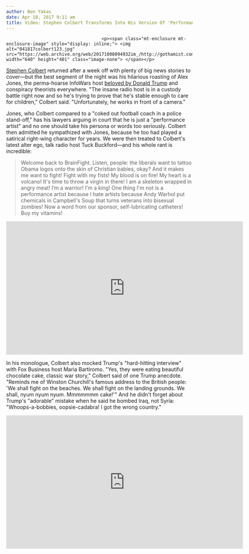 ```yaml
---
author: Ben Yakas
date: Apr 18, 2017 9:11 am
title: Video: Stephen Colbert Transforms Into His Version Of 'Performance Artist' Alex Jones 
---
```


	
										<p><span class="mt-enclosure mt-enclosure-image" style="display: inline;"> <img alt="041817colbert123.jpg" src="https://web.archive.org/web/20171008094932im_/http://gothamist.com/attachments/byakas/041817colbert123.jpg" width="640" height="401" class="image-none"> </span></p>

<p><a href="https://web.archive.org/web/20171008094932/http://gothamist.com/tags/stephencolbert">Stephen Colbert</a> returned after a week off with plenty of big news stories to cover&#x2014;but the best segment of the night was his hilarious roasting of Alex Jones, the perma-hoarse InfoWars host <a href="https://web.archive.org/web/20171008094932/http://www.newyorker.com/news/daily-comment/donald-trump-and-the-amazing-alex-jones">beloved by Donald Trump</a> and conspiracy theorists everywhere. &quot;The insane radio host is in a custody battle right now and so he&apos;s trying to prove that he&apos;s stable enough to care for children,&quot; Colbert said. &quot;Unfortunately, he works in front of a camera.&quot;</p>

<p>Jones, who Colbert compared to a &quot;coked out football coach in a police stand-off,&quot; has his lawyers arguing in court that he is just a &quot;performance artist&quot; and no one should take his persona or words too seriously. Colbert then admitted he sympathized with Jones, because he too had played a satirical right-wing character for years. We were then treated to Colbert&apos;s latest alter ego, talk radio host Tuck Buckford&#x2014;and his whole rant is incredible:</p>

<blockquote>Welcome back to BrainFight. Listen, people: the liberals want to tattoo Obama logos onto the skin of Christian babies, okay? And it makes me want to fight! Fight with my fists! My blood is on fire! My heart is a volcano! It&apos;s time to throw a virgin in there! I am a skeleton wrapped in angry meat! I&#x2019;m a warrior! I&apos;m a king! One thing I&apos;m not is a performance artist because I hate artists because Andy Warhol put chemicals in Campbell&apos;s Soup that turns veterans into bisexual zombies! Now a word from our sponsor, self-lubricating catheters! Buy my vitamins!</blockquote> 

<p><iframe width="640" height="360" src="https://web.archive.org/web/20171008094932if_/https://www.youtube.com/embed/8qBNml_sSVo?rel=0" frameborder="0" allowfullscreen></iframe></p>

<p>In his monologue, Colbert also mocked Trump&apos;s &quot;hard-hitting interview&quot; with Fox Business host Maria Bartiromo. &quot;Yes, they were eating beautiful chocolate cake, classic war story,&quot; Colbert said of one Trump anecdote. &quot;Reminds me of Winston Churchill&apos;s famous address to the British people: &apos;We shall fight on the beaches. We shall fight on the landing grounds. We shall, nyum nyum nyum. Mmmmmmm cake!&apos;&quot; And he didn&apos;t forget about Trump&apos;s &quot;adorable&quot; mistake when he said he bombed Iraq, not Syria: &quot;Whoops-a-bobbies, oopsie-cadabra! I got the wrong country.&quot;</p>

<p><iframe width="640" height="360" src="https://web.archive.org/web/20171008094932if_/https://www.youtube.com/embed/WU7-8C93raI?rel=0" frameborder="0" allowfullscreen></iframe></p>					
										
									
				